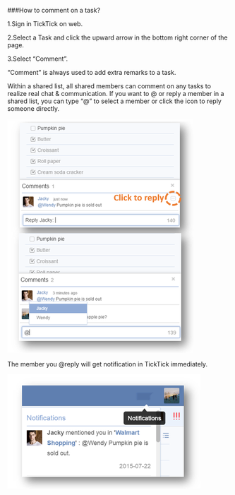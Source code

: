 ###How to comment on a task?

1.Sign in TickTick on web.

2.Select a Task and click the upward arrow in the bottom right corner of the page.

3.Select “Comment”.

“Comment” is always used to add extra remarks to a task. 

Within a shared list, all shared members can comment on any tasks to realize real chat & communication. If you want to @ or reply a member in a shared list, you can type “@” to select a member or click the icon to reply someone directly. 


![](../images/webcomment1.png)


The member you @reply will get notification in TickTick immediately. 

![](../images/webcomment2.png)

